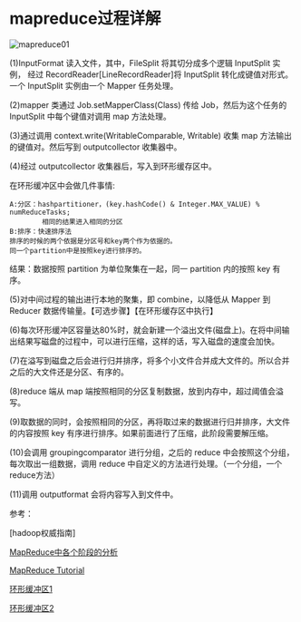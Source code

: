 # mapreduce过程详解

![mapreduce01](https://s1.ax1x.com/2020/06/22/NGO3ZD.jpg)

(1)InputFormat 读入文件，其中，FileSplit 将其切分成多个逻辑 InputSplit 实例，
经过 RecordReader[LineRecordReader]将 InputSplit 转化成键值对形式。
一个 InputSplit 实例由一个 Mapper 任务处理。

(2)mapper 类通过 Job.setMapperClass(Class) 传给 Job，然后为这个任务的 InputSplit 中每个键值对调用 map 方法处理。

(3)通过调用 context.write(WritableComparable, Writable) 收集 map 方法输出的键值对。然后写到 outputcollector 收集器中。

(4)经过 outputcollector 收集器后，写入到环形缓存区中。

在环形缓冲区中会做几件事情:

	A:分区：hashpartitioner，(key.hashCode() & Integer.MAX_VALUE) % numReduceTasks;
	        相同的结果进入相同的分区
	B:排序：快速排序法
	排序的时候的两个依据是分区号和key两个作为依据的。
	同一个partition中是按照key进行排序的。
	
结果：数据按照 partition 为单位聚集在一起，同一 partition 内的按照 key 有序。

(5)对中间过程的输出进行本地的聚集，即 combine，以降低从 Mapper 到 Reducer 数据传输量。【可选步骤】【在环形缓存区中执行】

(6)每次环形缓冲区容量达80%时，就会新建一个溢出文件(磁盘上)。在将中间输出结果写磁盘的过程中，可以进行压缩，这样的话，写入磁盘的速度会加快。

(7)在溢写到磁盘之后会进行归并排序，将多个小文件合并成大文件的。所以合并之后的大文件还是分区、有序的。

(8)reduce 端从 map 端按照相同的分区复制数据，放到内存中，超过阈值会溢写。

(9)取数据的同时，会按照相同的分区，再将取过来的数据进行归并排序，大文件的内容按照 key 有序进行排序。如果前面进行了压缩，此阶段需要解压缩。

(10)会调用 groupingcomparator 进行分组，之后的 reduce 中会按照这个分组，
每次取出一组数据，调用 reduce 中自定义的方法进行处理。（一个分组，一个reduce方法）

(11)调用 outputformat 会将内容写入到文件中。


参考：

[hadoop权威指南]

[MapReduce中各个阶段的分析](https://blog.csdn.net/wyqwilliam/article/details/84669579)

[MapReduce Tutorial](https://hadoop.apache.org/docs/stable/hadoop-mapreduce-client/hadoop-mapreduce-client-core/MapReduceTutorial.html#Reducer)

[环形缓冲区1](https://blog.csdn.net/FullStackDeveloper0/article/details/83104370)

[环形缓冲区2](https://www.baidu.com/link?url=jpDE7w3mSR9fQYYrYnc1UlvBDXY9JTfSSlt2rX0leLuzQKVk8rJvVASlygomKIw-UBeoXbuL4M8P1Df7JPaCZq&wd=&eqid=f84db88600050676000000025f33f2ed)